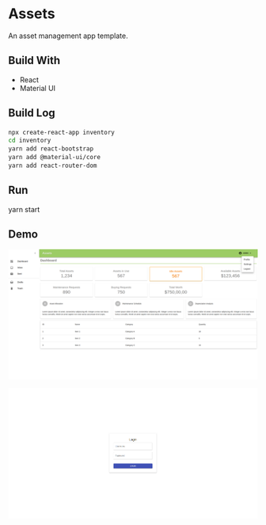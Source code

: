 # Assets

An asset management app template.

## Build With
- React
- Material UI



## Build Log
```bash
npx create-react-app inventory
cd inventory
yarn add react-bootstrap
yarn add @material-ui/core
yarn add react-router-dom
```

## Run
yarn start

## Demo
![Last Progress](./dashboard.png)

![Last Progress](./login.png)
